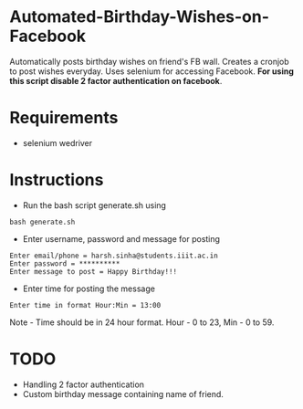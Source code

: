 # Automated-Birthday-Wishes-on-Facebook
Automatically posts birthday wishes on friend's FB wall. Creates a cronjob to post wishes everyday. Uses selenium for accessing Facebook. **For using this script disable 2 factor authentication on facebook**. 
# Requirements
* selenium wedriver
# Instructions
* Run the bash script generate.sh using 
```
bash generate.sh
```
* Enter username, password and message for posting
```
Enter email/phone = harsh.sinha@students.iiit.ac.in
Enter password = **********
Enter message to post = Happy Birthday!!!
```
* Enter time for posting the message
```
Enter time in format Hour:Min = 13:00
```
Note - Time should be in 24 hour format. Hour - 0 to 23, Min - 0 to 59.
# TODO
* Handling 2 factor authentication
* Custom birthday message containing name of friend.
